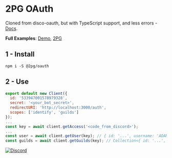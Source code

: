 # 2PG OAuth
Cloned from disco-oauth, but with TypeScript support, and less errors - [Docs](https://twopg.github.io/oauth).

**Full Examples**: [Demo](/tree/stable/demo), [2PG](https://github.com/twopg/Bot)

## 1 - Install
`npm i -S @2pg/oauth`

## 2 - Use

```js
export default new Client({
  id: '533947001578979328',
  secret: '<your_bot_secret>',
  redirectURI: 'http://localhost:3000/auth',
  scopes: ['identify', 'guilds']
});
...
const key = await client.getAccess('<code_from_discord>');
...
const user = await client.getUser(key); // { id: '...', username: 'ADAMJR', ... }
const guilds = await client.getGuilds(key); // Collection<{ id: '...', name: '2PG', ... }>
```

[![Discord](https://img.shields.io/discord/685862664223850497?color=46828d&label=Support&style=for-the-badge)](https://discord.io/twopg)
